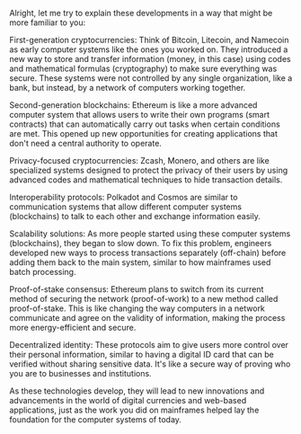 Alright, let me try to explain these developments in a way that might be more familiar to you:

First-generation cryptocurrencies: Think of Bitcoin, Litecoin, and Namecoin as early computer systems like the ones you worked on. They introduced a new way to store and transfer information (money, in this case) using codes and mathematical formulas (cryptography) to make sure everything was secure. These systems were not controlled by any single organization, like a bank, but instead, by a network of computers working together.

Second-generation blockchains: Ethereum is like a more advanced computer system that allows users to write their own programs (smart contracts) that can automatically carry out tasks when certain conditions are met. This opened up new opportunities for creating applications that don't need a central authority to operate.

Privacy-focused cryptocurrencies: Zcash, Monero, and others are like specialized systems designed to protect the privacy of their users by using advanced codes and mathematical techniques to hide transaction details.

Interoperability protocols: Polkadot and Cosmos are similar to communication systems that allow different computer systems (blockchains) to talk to each other and exchange information easily.

Scalability solutions: As more people started using these computer systems (blockchains), they began to slow down. To fix this problem, engineers developed new ways to process transactions separately (off-chain) before adding them back to the main system, similar to how mainframes used batch processing.

Proof-of-stake consensus: Ethereum plans to switch from its current method of securing the network (proof-of-work) to a new method called proof-of-stake. This is like changing the way computers in a network communicate and agree on the validity of information, making the process more energy-efficient and secure.

Decentralized identity: These protocols aim to give users more control over their personal information, similar to having a digital ID card that can be verified without sharing sensitive data. It's like a secure way of proving who you are to businesses and institutions.

As these technologies develop, they will lead to new innovations and advancements in the world of digital currencies and web-based applications, just as the work you did on mainframes helped lay the foundation for the computer systems of today.
